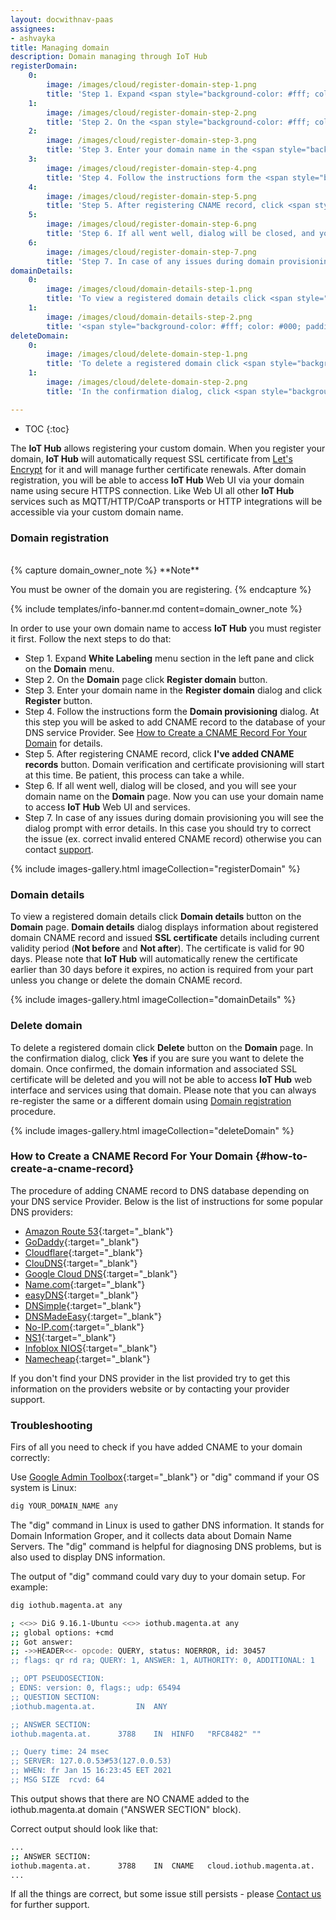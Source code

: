 ```yaml
---
layout: docwithnav-paas
assignees:
- ashvayka
title: Managing domain
description: Domain managing through IoT Hub
registerDomain:
    0:
        image: /images/cloud/register-domain-step-1.png
        title: 'Step 1. Expand <span style="background-color: #fff; color: #000; padding: 0 10px;"><b>White Labeling</b></span> menu section in the left pane and click on the <span style="background-color: #fff; color: #000; padding: 0 10px;"><b>Domain</b></span> menu.'
    1:
        image: /images/cloud/register-domain-step-2.png
        title: 'Step 2. On the <span style="background-color: #fff; color: #000; padding: 0 10px;"><b>Domain</b></span> page click <span style="background-color: #fff; color: #000; padding: 0 10px;"><b>Register domain</b></span> button.'
    2:
        image: /images/cloud/register-domain-step-3.png
        title: 'Step 3. Enter your domain name in the <span style="background-color: #fff; color: #000; padding: 0 10px;"><b>Register domain</b></span> dialog and click <span style="background-color: #fff; color: #000; padding: 0 10px;"><b>Register</b></span> button.'
    3:
        image: /images/cloud/register-domain-step-4.png
        title: 'Step 4. Follow the instructions form the <span style="background-color: #fff; color: #000; padding: 0 10px;"><b>Domain provisioning</b></span> dialog. At this step you will be asked to add CNAME record to the database of your DNS service Provider. See <a href="#how-to-create-a-cname-record" target="_blank">How to Create a CNAME Record For Your Domain</a> for details.'
    4:
        image: /images/cloud/register-domain-step-5.png
        title: 'Step 5. After registering CNAME record, click <span style="background-color: #fff; color: #000; padding: 0 10px;"><b>I&#39;ve added CNAME records</b></span> button. Domain verification and certificate provisioning will start at this time. Be patient, this process can take a while.'
    5:
        image: /images/cloud/register-domain-step-6.png
        title: 'Step 6. If all went well, dialog will be closed, and you will see your domain name on the <span style="background-color: #fff; color: #000; padding: 0 10px;"><b>Domain</b></span> page. Now you can use your domain name to access <b>IoT Hub</b> Web UI and services.'
    6:
        image: /images/cloud/register-domain-step-7.png
        title: 'Step 7. In case of any issues during domain provisioning you will see the dialog prompt with error details. In this case you should try to correct the issue (ex. correct invalid entered CNAME record) otherwise you can contact <a href="/docs/contact-us/" target="_blank">support</a>.'
domainDetails:
    0:
        image: /images/cloud/domain-details-step-1.png
        title: 'To view a registered domain details click <span style="background-color: #fff; color: #000; padding: 0 10px;"><b>Domain details</b></span> button on the <span style="background-color: #fff; color: #000; padding: 0 10px;"><b>Domain</b></span> page.'
    1:
        image: /images/cloud/domain-details-step-2.png
        title: '<span style="background-color: #fff; color: #000; padding: 0 10px;"><b>IoT Hub</b></span> will automatically renew the certificate earlier than 30 days before it expires, no action is required from your part unless you change or delete the domain CNAME record.'
deleteDomain:
    0:
        image: /images/cloud/delete-domain-step-1.png
        title: 'To delete a registered domain click <span style="background-color: #fff; color: #000; padding: 0 10px;"><b>Delete</b></span> button on the <span style="background-color: #fff; color: #000; padding: 0 10px;"><b>Domain</b></span> page.'
    1:
        image: /images/cloud/delete-domain-step-2.png
        title: 'In the confirmation dialog, click <span style="background-color: #fff; color: #000; padding: 0 10px;"><b>Yes</b></span> if you are sure you want to delete the domain.'

---
```

* TOC
{:toc}

The **IoT Hub** allows registering your custom domain.
When you register your domain, **IoT Hub** will automatically request SSL certificate from [Let's Encrypt](https://letsencrypt.org/) for it and will manage further certificate renewals.
After domain registration, you will be able to access **IoT Hub** Web UI via your domain name using secure HTTPS connection.
Like Web UI all other **IoT Hub** services such as MQTT/HTTP/CoAP transports or HTTP integrations will be accessible via your custom domain name.

### Domain registration

<br/>
{% capture domain_owner_note %}
**Note**

You must be owner of the domain you are registering.
{% endcapture %}

{% include templates/info-banner.md content=domain_owner_note %}

In order to use your own domain name to access **IoT Hub** you must register it first. Follow the next steps to do that:

* Step 1. Expand **White Labeling** menu section in the left pane and click on the **Domain** menu.
* Step 2. On the **Domain** page click **Register domain** button.
* Step 3. Enter your domain name in the **Register domain** dialog and click **Register** button.
* Step 4. Follow the instructions form the **Domain provisioning** dialog. At this step you will be asked to add CNAME record to the database of your DNS service Provider. See [How to Create a CNAME Record For Your Domain](#how-to-create-a-cname-record) for details.
* Step 5. After registering CNAME record, click **I've added CNAME records** button. Domain verification and certificate provisioning will start at this time. Be patient, this process can take a while.
* Step 6. If all went well, dialog will be closed, and you will see your domain name on the **Domain** page. Now you can use your domain name to access **IoT Hub** Web UI and services.
* Step 7. In case of any issues during domain provisioning you will see the dialog prompt with error details.
  In this case you should try to correct the issue (ex. correct invalid entered CNAME record) otherwise you can contact [support](/docs/contact-us/).

{% include images-gallery.html imageCollection="registerDomain" %}

### Domain details

To view a registered domain details click **Domain details** button on the **Domain** page.
**Domain details** dialog displays information about registered domain CNAME record and issued **SSL certificate** details including current validity period (**Not before** and **Not after**).
The certificate is valid for 90 days. Please note that **IoT Hub** will automatically renew the certificate earlier than 30 days before it expires, no action is required from your part unless you change or delete the domain CNAME record.

{% include images-gallery.html imageCollection="domainDetails" %}

### Delete domain

To delete a registered domain click **Delete** button on the **Domain** page. In the confirmation dialog, click **Yes** if you are sure you want to delete the domain.
Once confirmed, the domain information and associated SSL certificate will be deleted and you will not be able to access **IoT Hub** web interface and services using that domain. Please note that you can always re-register the same or a different domain using [Domain registration](#domain-registration) procedure.

{% include images-gallery.html imageCollection="deleteDomain" %}

### How to Create a CNAME Record For Your Domain {#how-to-create-a-cname-record}

The procedure of adding CNAME record to DNS database depending on your DNS service Provider. Below is the list of instructions for some popular DNS providers:

* [Amazon Route 53](https://aws.amazon.com/premiumsupport/knowledge-center/route-53-create-alias-records/){:target="_blank"}
* [GoDaddy](https://www.godaddy.com/help/add-a-cname-record-19236){:target="_blank"}
* [Cloudflare](https://community.cloudflare.com/t/how-do-i-add-a-cname-record/59){:target="_blank"}
* [ClouDNS](https://www.cloudns.net/wiki/article/13/){:target="_blank"}
* [Google Cloud DNS](https://cloud.google.com/dns/docs/records){:target="_blank"}
* [Name.com](https://www.name.com/support/articles/115004895548-Adding-a-CNAME-Record){:target="_blank"}
* [easyDNS](https://kb.easydns.com/knowledge/how-to-make-a-dns-entry/){:target="_blank"}
* [DNSimple](https://support.dnsimple.com/articles/manage-cname-record/#adding-a-cname-record){:target="_blank"}  
* [DNSMadeEasy](https://support.dnsmadeeasy.com/support/solutions/articles/47001001393-cname-record){:target="_blank"}
* [No-IP.com](https://www.noip.com/support/knowledgebase/how-to-configure-your-no-ip-hostname/){:target="_blank"}
* [NS1](https://help.ns1.com/hc/en-us/articles/360020258073-Creating-a-DNS-record){:target="_blank"}
* [Infoblox NIOS](https://docs.infoblox.com/display/BloxOneDDI/Creating+a+CNAME+Record){:target="_blank"}
* [Namecheap](https://www.namecheap.com/support/knowledgebase/article.aspx/9646/2237/how-to-create-a-cname-record-for-your-domain){:target="_blank"}

If you don't find your DNS provider in the list provided try to get this information on the providers website or by contacting your provider support.

### Troubleshooting

Firs of all you need to check if you have added CNAME to your domain correctly:

Use [Google Admin Toolbox](https://toolbox.googleapps.com/apps/dig/){:target="_blank"} or "dig" command if your OS system is Linux:
```bash
dig YOUR_DOMAIN_NAME any
```

The "dig" command in Linux is used to gather DNS information. It stands for Domain Information Groper, and it collects data about Domain Name Servers. The "dig" command is helpful for diagnosing DNS problems, but is also used to display DNS information.

The output of "dig" command could vary duy to your domain setup.
For example:
```bash
dig iothub.magenta.at any

; <<>> DiG 9.16.1-Ubuntu <<>> iothub.magenta.at any
;; global options: +cmd
;; Got answer:
;; ->>HEADER<<- opcode: QUERY, status: NOERROR, id: 30457
;; flags: qr rd ra; QUERY: 1, ANSWER: 1, AUTHORITY: 0, ADDITIONAL: 1

;; OPT PSEUDOSECTION:
; EDNS: version: 0, flags:; udp: 65494
;; QUESTION SECTION:
;iothub.magenta.at.			IN	ANY

;; ANSWER SECTION:
iothub.magenta.at.		3788	IN	HINFO	"RFC8482" ""

;; Query time: 24 msec
;; SERVER: 127.0.0.53#53(127.0.0.53)
;; WHEN: fr Jan 15 16:23:45 EET 2021
;; MSG SIZE  rcvd: 64
```

This output shows that there are NO CNAME added to the iothub.magenta.at domain ("ANSWER SECTION" block).

Correct output should look like that:
```bash
...
;; ANSWER SECTION:
iothub.magenta.at.		3788	IN	CNAME	cloud.iothub.magenta.at.
...
```

If all the things are correct, but some issue still persists - please [Contact us](https://iothub.magenta.at/docs/contact-us/) for further support.
